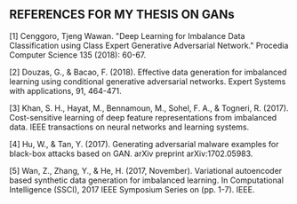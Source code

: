 ## REFERENCES FOR MY THESIS ON GANs
[1] Cenggoro, Tjeng Wawan. "Deep Learning for Imbalance Data Classification using Class Expert Generative Adversarial Network." Procedia Computer Science 135 (2018): 60-67.

[2] Douzas, G., & Bacao, F. (2018). Effective data generation for imbalanced learning using conditional generative adversarial networks. Expert Systems with applications, 91, 464-471.

[3] Khan, S. H., Hayat, M., Bennamoun, M., Sohel, F. A., & Togneri, R. (2017). Cost-sensitive learning of deep feature representations from imbalanced data. IEEE transactions on neural networks and learning systems.

[4] Hu, W., & Tan, Y. (2017). Generating adversarial malware examples for black-box attacks based on GAN. arXiv preprint arXiv:1702.05983.

[5] Wan, Z., Zhang, Y., & He, H. (2017, November). Variational autoencoder based synthetic data generation for imbalanced learning. In Computational Intelligence (SSCI), 2017 IEEE Symposium Series on (pp. 1-7). IEEE.
